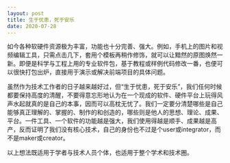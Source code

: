 ```yaml
---
layout: post
title: 生于忧患，死于安乐
date: 2020-07-28
---
```


如今各种软硬件资源极为丰富，功能也十分完善、强大。例如，手机上的图片和视频编辑工具，只需点击几下，套用个模板再稍作修饰，就可以让黯然的原图焕然一新。即便是科学与工程上用的专业软件包，基于教程或样例代码修改一番，也便可以很快打包出炉，直接用于演示或解决前端项目的具体问题。

虽然作为技术工作者的日子越来越好过，但“生于忧患，死于安乐”，我们任何时候都要保持高度的清醒，不要得意忘形地认为在一个现成的软件、硬件平台上玩得风声水起就真的是自己的本事，因而可以高枕无忧了。我们一定要分清楚哪些是自己能够真正理解的、掌握的、制作的和创造的，哪些则是他人的思想、理论、成果、平台。一件工具、一个软件的功能越是强大，我们使用得越是顺手、成果越是高产，反而证明了我们没有核心技术，自己的身份也不过是个user或integrator，而不是maker或creator。

以上想法既适用于学者与技术人员个体，也适用于整个学术和技术圈。
